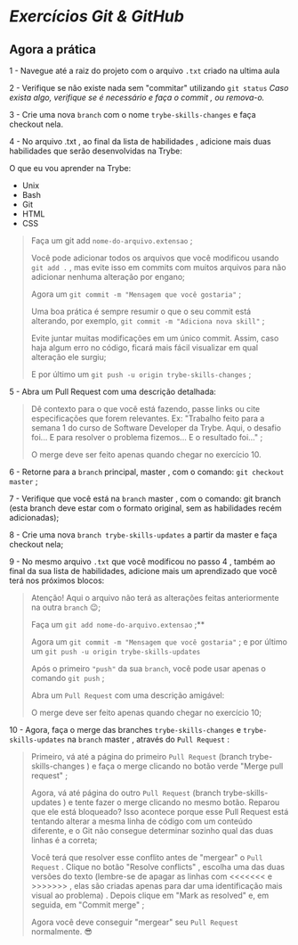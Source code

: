# *Exercícios Git & GitHub*

## Agora a prática


1 - Navegue até a raiz do projeto com o arquivo `.txt` criado na ultima aula

2 - Verifique se não existe nada sem "commitar" utilizando `git status`
    *Caso exista algo, verifique se é necessário e faça o commit , ou remova-o.*

3 - Crie uma nova `branch` com o nome `trybe-skills-changes` e faça checkout nela.  

4 - No arquivo .txt , ao final da lista de habilidades , adicione mais duas habilidades que serão desenvolvidas na Trybe:

O que eu vou aprender na Trybe:

- Unix
- Bash
- Git
- HTML
- CSS

>Faça um git add `nome-do-arquivo.extensao` ;
>
>Você pode adicionar todos os arquivos que você modificou usando `git add .` , mas evite isso em commits com muitos arquivos para não adicionar nenhuma alteração por engano;
>
>Agora um `git commit -m "Mensagem que você gostaria"` ;
>
>Uma boa prática é sempre resumir o que o seu commit está alterando, por exemplo, `git commit -m "Adiciona nova skill"` ;
>
>Evite juntar muitas modificações em um único commit. Assim, caso haja algum erro no código, ficará mais fácil visualizar em qual alteração ele surgiu;
>
>   E por último um `git push -u origin trybe-skills-changes` ;

5 - Abra um Pull Request com uma descrição detalhada:

>Dê contexto para o que você está fazendo, passe links ou cite especificações que forem relevantes. Ex: "Trabalho feito para a semana 1 do curso de Software Developer da Trybe. Aqui, o desafio foi... E para resolver o problema fizemos... E o resultado foi..." ;
>
>O merge deve ser feito apenas quando chegar no exercício 10.

6 - Retorne para a `branch` principal, master , com o comando: `git checkout master` ;

7 - Verifique que você está na `branch` master , com o comando: git branch (esta branch deve estar com o formato original, sem as habilidades recém adicionadas);

8 - Crie uma nova `branch trybe-skills-updates` a partir da master e faça checkout nela;

9 - No mesmo arquivo `.txt` que você modificou no passo 4 , também ao final da sua lista de habilidades, adicione mais um aprendizado que você terá nos próximos blocos:

> Atenção! Aqui o arquivo não terá as alterações feitas anteriormente na outra `branch` 😉;
>
>Faça um `git add nome-do-arquivo.extensao` ;**
>
>Agora um `git commit -m "Mensagem que você gostaria"` ; e por último um `git push -u origin trybe-skills-updates`
>
>Após o primeiro `"push"` da sua `branch`, você pode usar apenas o comando `git push` ;
>
>Abra um `Pull Request` com uma descrição amigável:
>
>O merge deve ser feito apenas quando chegar no exercício 10;

10 - Agora, faça o merge das branches `trybe-skills-changes` e `trybe-skills-updates` na `branch` master , através do `Pull Request` :

>Primeiro, vá até a página do primeiro `Pull Request` (branch trybe-skills-changes ) e faça o merge clicando no botão verde "Merge pull request" ;
>
>Agora, vá até página do outro `Pull Request` (branch trybe-skills-updates ) e tente fazer o merge clicando no mesmo botão. Reparou que ele está bloqueado? Isso acontece porque esse Pull Request está tentando alterar a mesma linha de código com um conteúdo diferente, e o Git não consegue determinar sozinho qual das duas linhas é a correta;
>
>Você terá que resolver esse conflito antes de "mergear" o `Pull Request` . Clique no botão "Resolve conflicts" , escolha uma das duas versões do texto (lembre-se de apagar as linhas com <<<<<<< e >>>>>>> , elas são criadas apenas para dar uma identificação mais visual ao problema) . Depois clique em "Mark as resolved" e, em seguida, em "Commit merge" ;
>
>Agora você deve conseguir "mergear" seu `Pull Request` normalmente. 😎